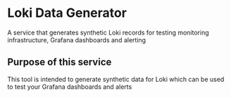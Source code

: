 # Loki Data Generator

A service that generates synthetic Loki records for testing monitoring infrastructure, Grafana dashboards and alerting

## Purpose of this service

This tool is intended to generate synthetic data for Loki which can be used to test your Grafana dashboards and alerts
